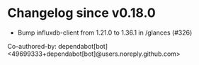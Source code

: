 # Changelog since v0.18.0
- Bump influxdb-client from 1.21.0 to 1.36.1 in /glances (#326)

Co-authored-by: dependabot[bot] <49699333+dependabot[bot]@users.noreply.github.com> 
